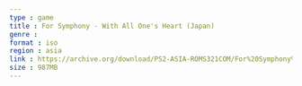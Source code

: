```yaml
---
type : game
title : For Symphony - With All One's Heart (Japan)
genre : 
format : iso
region : asia
link : https://archive.org/download/PS2-ASIA-ROMS321COM/For%20Symphony%20-%20With%20All%20One%27s%20Heart%20%28Japan%29.7z
size : 987MB
---
```

